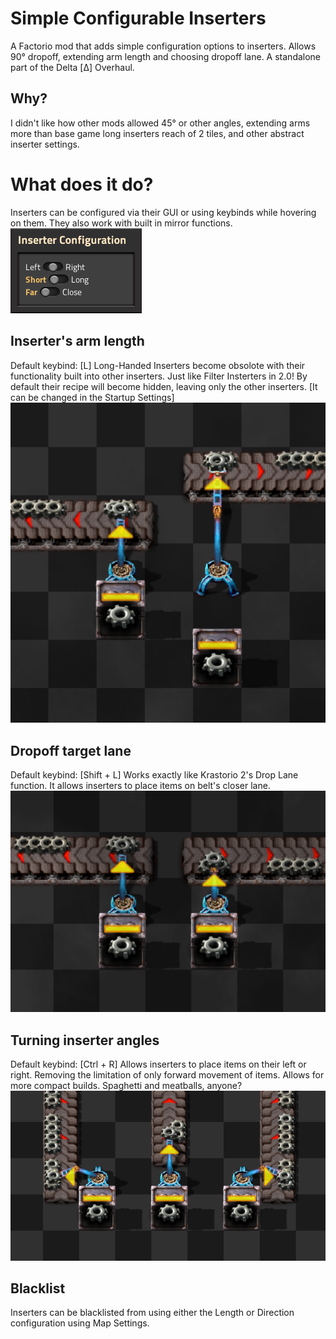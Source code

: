 # Simple Configurable Inserters
A Factorio mod that adds simple configuration options to inserters.
Allows 90° dropoff, extending arm length and choosing dropoff lane.
A standalone part of the Delta [Δ] Overhaul.

## Why?
I didn't like how other mods allowed 45° or other angles, extending arms more than base game long inserters reach of 2 tiles, and other abstract inserter settings.

# What does it do?
Inserters can be configured via their GUI or using keybinds while hovering on them.
They also work with built in mirror functions.
![GUI Showcase](showcase_assets/GUI.png)

## Inserter's arm length
Default keybind: [L]
Long-Handed Inserters become obsolote with their functionality built into other inserters. Just like Filter Insterters in 2.0! 
By default their recipe will become hidden, leaving only the other inserters. [It can be changed in the Startup Settings]
![Variable length](showcase_assets/Length.png)

## Dropoff target lane
Default keybind: [Shift + L]
Works exactly like Krastorio 2's Drop Lane function.
It allows inserters to place items on belt's closer lane.
![Selecting target lane](showcase_assets/Lane.png)

## Turning inserter angles
Default keybind: [Ctrl + R]
Allows inserters to place items on their left or right. Removing the limitation of only forward movement of items. 
Allows for more compact builds. Spaghetti and meatballs, anyone?
![Changing direction](showcase_assets/Direction.png)

## Blacklist
Inserters can be blacklisted from using either the Length or Direction configuration using Map Settings. 